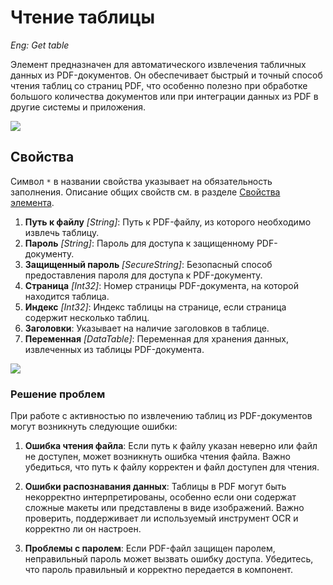 # Чтение таблицы

*Eng: Get table*

Элемент предназначен для автоматического извлечения табличных данных из PDF-документов. Он обеспечивает быстрый и точный способ чтения таблиц со страниц PDF, что особенно полезно при обработке большого количества документов или при интеграции данных из PDF в другие системы и приложения.

![](../.gitbook/assets1/gettable.png)

## Свойства
Символ `*` в названии свойства указывает на обязательность заполнения. Описание общих свойств см. в разделе [Свойства элемента](https://docs.primo-rpa.ru/primo-rpa/primo-studio/process/elements#svoistva-elementa).

1. **Путь к файлу** *[String]*: Путь к PDF-файлу, из которого необходимо извлечь таблицу.
2. **Пароль** *[String]*: Пароль для доступа к защищенному PDF-документу.
3. **Защищенный пароль** *[SecureString]*: Безопасный способ предоставления пароля для доступа к PDF-документу.
4. **Страница** *[Int32]*: Номер страницы PDF-документа, на которой находится таблица.
5. **Индекс** *[Int32]*: Индекс таблицы на странице, если страница содержит несколько таблиц.
6. **Заголовки**: Указывает на наличие заголовков в таблице.
7. **Переменная** *[DataTable]*: Переменная для хранения данных, извлеченных из таблицы PDF-документа.

![](../.gitbook/assets1/gettable2.png)


### Решение проблем
При работе с активностью по извлечению таблиц из PDF-документов могут возникнуть следующие ошибки:

1. **Ошибка чтения файла**: Если путь к файлу указан неверно или файл не доступен, может возникнуть ошибка чтения файла. Важно убедиться, что путь к файлу корректен и файл доступен для чтения.

2. **Ошибки распознавания данных**: Таблицы в PDF могут быть некорректно интерпретированы, особенно если они содержат сложные макеты или представлены в виде изображений. Важно проверить, поддерживает ли используемый инструмент OCR и корректно ли он настроен.

3. **Проблемы с паролем**: Если PDF-файл защищен паролем, неправильный пароль может вызвать ошибку доступа. Убедитесь, что пароль правильный и корректно передается в компонент.
